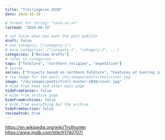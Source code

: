 ```yaml
---
title: "Trolljegeren 2010"
date: 2010-10-29

# format for string: "xxxx-xx-xx"
lastmod: "2024-06-15"

# set false when you want the post publish
draft: false
# one category: ["category-1"]
# more categories: ["category-1", "category-2", ...]
categories: ["Review drafts"]
# refer to categories
tags: ["folklore", "northern religion", "expedition"]
# seires
series: ["Projects based on northern folklore", "Features of hunting in the world of horror", "Car horror"]
# Top image for the post: /en/images/posts/test/cover.jpg
image: "/uk/images/posts/troll-hunter-2010/cover.jpg"
# Hide from home and other main page
hideFromCenter: false
# Hide from archive page
hideFromArchives: false
# Hide from everything but the archive
hideFromSection: false
reviewStub: true
---
```

https://en.wikipedia.org/wiki/Trollhunter
https://www.imdb.com/title/tt1740707/
<!--more-->
